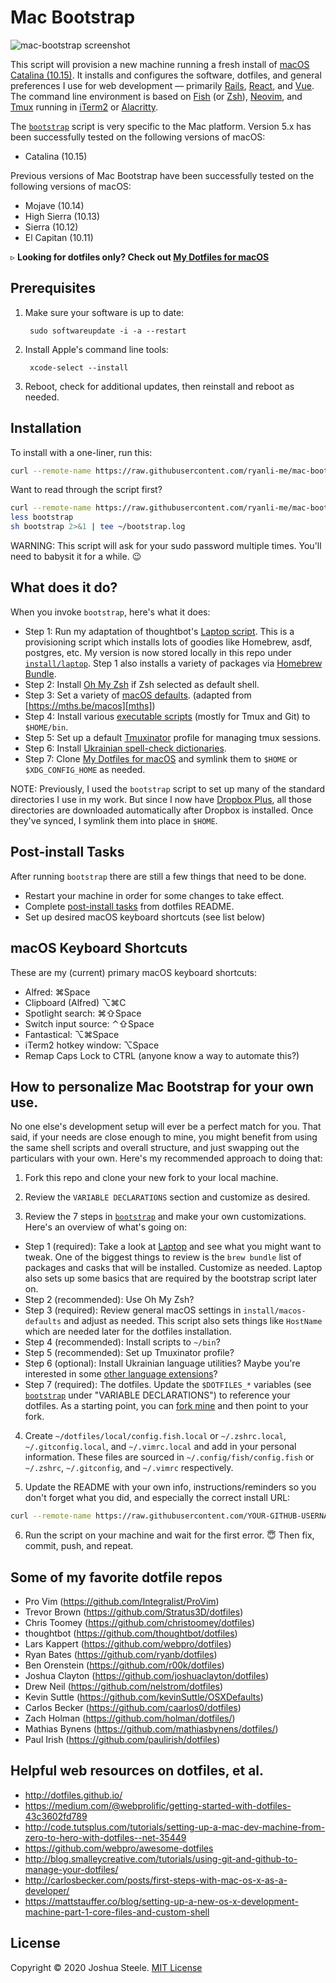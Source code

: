 # Mac Bootstrap

![mac-bootstrap screenshot][screenshot]

This script will provision a new machine running a fresh install of [macOS Catalina (10.15)][catalina]. It installs and configures the software, dotfiles, and general preferences I use for web development — primarily [Rails][rails], [React][react], and [Vue][vue]. The command line environment is based on [Fish][fish] (or [Zsh][zsh]), [Neovim][neovim], and [Tmux][tmux] running in [iTerm2][iterm2] or [Alacritty][alacritty].

The [`bootstrap`][bootstrap] script is very specific to the Mac platform. Version 5.x has been successfully tested on the following versions of macOS:

* Catalina (10.15)

Previous versions of Mac Bootstrap have been successfully tested on the following versions of macOS:

* Mojave (10.14)
* High Sierra (10.13)
* Sierra (10.12)
* El Capitan (10.11)

&#9657; **Looking for dotfiles only? Check out [My Dotfiles for macOS](http://jsua.co/dotfiles)**

## Prerequisites

1. Make sure your software is up to date:

        sudo softwareupdate -i -a --restart

1. Install Apple's command line tools:

        xcode-select --install

1. Reboot, check for additional updates, then reinstall and reboot as needed.

## Installation

To install with a one-liner, run this:

```sh
curl --remote-name https://raw.githubusercontent.com/ryanli-me/mac-bootstrap/master/bootstrap && sh bootstrap 2>&1 | tee ~/bootstrap.log
```

Want to read through the script first?
```sh
curl --remote-name https://raw.githubusercontent.com/ryanli-me/mac-bootstrap/master/bootstrap
less bootstrap
sh bootstrap 2>&1 | tee ~/bootstrap.log
```

WARNING: This script will ask for your sudo password multiple times. You'll need to babysit it for a while. 😉

## What does it do?

When you invoke `bootstrap`, here's what it does:

* Step 1: Run my adaptation of thoughtbot's [Laptop script][laptop]. This is a provisioning script which installs lots of goodies like Homebrew, asdf, postgres, etc. My version is now stored locally in this repo under [`install/laptop`][my-laptop]. Step 1 also installs a variety of packages via [Homebrew Bundle][brew-bundle].
* Step 2: Install [Oh My Zsh][omz] if Zsh selected as default shell.
* Step 3: Set a variety of [macOS defaults][macos-defaults]. (adapted from [https://mths.be/macos][mths])
* Step 4: Install various [executable scripts][exe-scripts] (mostly for Tmux and Git) to `$HOME/bin`.
* Step 5: Set up a default [Tmuxinator][tmuxinator] profile for managing tmux sessions.
* Step 6: Install [Ukrainian spell-check dictionaries][dictionaries].
* Step 7: Clone [My Dotfiles for macOS][dotfiles] and symlink them to `$HOME` or `$XDG_CONFIG_HOME` as needed.

NOTE: Previously, I used the `bootstrap` script to set up many of the standard directories I use in my work. But since I now have [Dropbox Plus][db-plus], all those directories are downloaded automatically after Dropbox is installed. Once they've synced, I symlink them into place in `$HOME`.

## Post-install Tasks

After running `bootstrap` there are still a few things that need to be done.

* Restart your machine in order for some changes to take effect.
* Complete [post-install tasks][post-install-tasks] from dotfiles README.
* Set up desired macOS keyboard shortcuts (see list below)

## macOS Keyboard Shortcuts

These are my (current) primary macOS keyboard shortcuts:

* Alfred: &#8984;Space
* Clipboard (Alfred) &#8997;&#8984;C
* Spotlight search: &#8984;&#8679;Space
* Switch input source: &#8963;&#8679;Space
* Fantastical: &#8997;&#8984;Space
* iTerm2 hotkey window: &#8997;Space
* Remap Caps Lock to CTRL (anyone know a way to automate this?)

## How to personalize Mac Bootstrap for your own use.

No one else's development setup will ever be a perfect match for you. That said, if your needs are close enough to mine, you might benefit from using the same shell scripts and overall structure, and just swapping out the particulars with your own. Here's my recommended approach to doing that:

1) Fork this repo and clone your new fork to your local machine.

2) Review the `VARIABLE DECLARATIONS` section and customize as desired.

3) Review the 7 steps in [`bootstrap`][bootstrap] and make your own customizations. Here's an overview of what's going on:

* Step 1 (required): Take a look at [Laptop][laptop] and see what you might want to tweak. One of the biggest things to review is the `brew bundle` list of packages and casks that will be installed. Customize as needed. Laptop also sets up some basics that are required by the bootstrap script later on.
* Step 2 (recommended): Use Oh My Zsh?
* Step 3 (required): Review general macOS settings in `install/macos-defaults` and adjust as needed. This script also sets things like `HostName` which are needed later for the dotfiles installation.
* Step 4 (recommended): Install scripts to `~/bin`?
* Step 5 (recommended): Set up Tmuxinator profile?
* Step 6 (optional): Install Ukrainian language utilities? Maybe you're interested in some [other language extensions][lang-extensions]?
* Step 7 (required): The dotfiles. Update the `$DOTFILES_*` variables (see [`bootstrap`][bootstrap] under "VARIABLE DECLARATIONS") to reference your dotfiles. As a starting point, you can [fork mine][dotfiles] and then point to your fork.

4) Create `~/dotfiles/local/config.fish.local` or `~/.zshrc.local`, `~/.gitconfig.local`, and `~/.vimrc.local` and add in your personal information. These files are sourced in `~/.config/fish/config.fish` or `~/.zshrc`, `~/.gitconfig`, and `~/.vimrc`  respectively.

5) Update the README with your own info, instructions/reminders so you don't forget what you did, and especially the correct install URL:

```sh
curl --remote-name https://raw.githubusercontent.com/YOUR-GITHUB-USERNAME/mac-bootstrap/master/bootstrap && sh bootstrap 2>&1 | tee ~/boostrap.log
```

6) Run the script on your machine and wait for the first error. 😇 Then fix, commit, push, and repeat.

## Some of my favorite dotfile repos

* Pro Vim (https://github.com/Integralist/ProVim)
* Trevor Brown (https://github.com/Stratus3D/dotfiles)
* Chris Toomey (https://github.com/christoomey/dotfiles)
* thoughtbot (https://github.com/thoughtbot/dotfiles)
* Lars Kappert (https://github.com/webpro/dotfiles)
* Ryan Bates (https://github.com/ryanb/dotfiles)
* Ben Orenstein (https://github.com/r00k/dotfiles)
* Joshua Clayton (https://github.com/joshuaclayton/dotfiles)
* Drew Neil (https://github.com/nelstrom/dotfiles)
* Kevin Suttle (https://github.com/kevinSuttle/OSXDefaults)
* Carlos Becker (https://github.com/caarlos0/dotfiles)
* Zach Holman (https://github.com/holman/dotfiles/)
* Mathias Bynens (https://github.com/mathiasbynens/dotfiles/)
* Paul Irish (https://github.com/paulirish/dotfiles)

## Helpful web resources on dotfiles, et al.

* http://dotfiles.github.io/
* https://medium.com/@webprolific/getting-started-with-dotfiles-43c3602fd789
* http://code.tutsplus.com/tutorials/setting-up-a-mac-dev-machine-from-zero-to-hero-with-dotfiles--net-35449
* https://github.com/webpro/awesome-dotfiles
* http://blog.smalleycreative.com/tutorials/using-git-and-github-to-manage-your-dotfiles/
* http://carlosbecker.com/posts/first-steps-with-mac-os-x-as-a-developer/
* https://mattstauffer.co/blog/setting-up-a-new-os-x-development-machine-part-1-core-files-and-custom-shell

## License

Copyright &copy; 2020 Joshua Steele. [MIT License](https://github.com/joshukraine/mac-bootstrap/blob/master/LICENSE)

[alacritty]: https://github.com/alacritty/alacritty
[bootstrap]: https://github.com/joshukraine/mac-bootstrap/blob/master/bootstrap
[brew-bundle]: https://github.com/Homebrew/homebrew-bundle#usage
[catalina]: https://www.apple.com/macos/catalina/
[db-plus]: https://db.tt/Kmoif6SG
[dictionaries]: https://extensions.openoffice.org/en/project/ukrainian-dictionary
[dotfiles]: http://jsua.co/dotfiles
[exe-scripts]: https://github.com/joshukraine/mac-bootstrap/tree/master/bin
[fish]: http://fishshell.com/
[iterm2]: https://www.iterm2.com/
[lang-extensions]: http://extensions.services.openoffice.org/en/search?f[0]=field_project_tags%3A157
[laptop]: https://github.com/thoughtbot/laptop
[macos-defaults]: https://github.com/joshukraine/mac-bootstrap/blob/master/install/macos-defaults
[mths]: https://mths.be/macos
[my-laptop]: https://github.com/joshukraine/mac-bootstrap/blob/master/install/laptop
[neovim]: https://neovim.io/
[omz]: http://ohmyz.sh/
[post-install-tasks]: https://github.com/joshukraine/dotfiles#post-install-tasks
[rails]: https://rubyonrails.org/
[react]: https://reactjs.org/
[screenshot]: https://res.cloudinary.com/dnkvsijzu/image/upload/v1584124959/screenshots/mac-bootstrap-mar-2020_pmadrx.png
[stratus3d]: http://stratus3d.com/blog/2015/02/28/sync-iterm2-profile-with-dotfiles-repository/
[tmux]: https://github.com/tmux/tmux/wiki
[tmuxinator]: https://github.com/tmuxinator/tmuxinator
[vue]: https://vuejs.org/
[zsh]: https://www.zsh.org/
